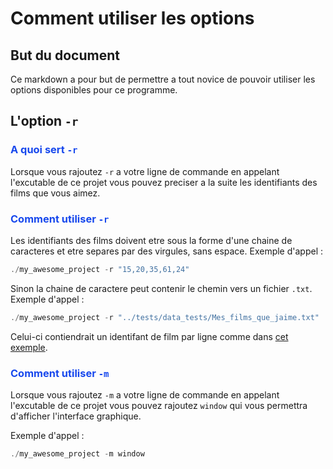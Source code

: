 # Comment utiliser les options

## But du document

Ce markdown a pour but de permettre a tout novice de pouvoir utiliser les options disponibles pour ce programme.

## L'option `-r`

### <span style="color: #1748ed">A quoi sert `-r`

Lorsque vous rajoutez `-r` a votre ligne de commande en appelant l'excutable de ce projet vous pouvez preciser a la suite les identifiants des films que vous aimez.

### <span style="color: #1748ed">Comment utiliser `-r` 

Les identifiants des films doivent etre sous la forme d'une chaine de caracteres et etre separes par des virgules, sans espace.
Exemple d'appel : 
```c
./my_awesome_project -r "15,20,35,61,24"
``` 
Sinon la chaine de caractere peut contenir le chemin vers un fichier `.txt`.
Exemple d'appel :
```c
./my_awesome_project -r "../tests/data_tests/Mes_films_que_jaime.txt"
``` 
Celui-ci contiendrait un identifant de film par ligne comme dans [cet exemple](../tests/data_tests/Jaime.txt).


### <span style="color: #1748ed">Comment utiliser `-m` 

Lorsque vous rajoutez `-m` a votre ligne de commande en appelant l'excutable de ce projet vous pouvez rajoutez `window` qui vous permettra d'afficher l'interface graphique.

Exemple d'appel : 
```c
./my_awesome_project -m window
``` 